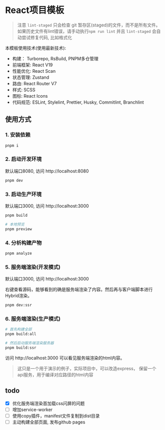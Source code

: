 # React项目模板

> 注意 `lint-staged` 只会检查 git 暂存区(staged)的文件，而不是所有文件。如果历史文件有lint错误，请手动执行`npm run lint`
> 并且 `lint-staged` 会自动尝试修复代码, 比如格式化

本模板使用技术(使用最新技术):

- 构建： Turborepo, RsBuild, PNPM多仓管理
- 前端框架: React V19
- 性能优化: React Scan
- 状态管理: Zustand
- 路由: React Router V7
- 样式: SCSS
- 图标: React Icons
- 代码规范: ESLint, Stylelint, Prettier, Husky, Commitlint, Branchlint

## 使用方式

### 1. 安装依赖

```bash
pnpm i
```

### 2. 启动开发环境

默认端口8080, 访问 http://localhost:8080

```bash
pnpm dev
```

### 3. 启动生产环境

默认端口3000, 访问 http://localhost:3000

```bash
pnpm build

# 本地预览
pnpm preview
```

### 4. 分析构建产物

```bash
pnpm analyze
```

### 5. 服务端渲染(开发模式)

默认端口3000, 访问 http://localhost:3000

右键查看源码，能够看到的确是服务端渲染了内容。然后再与客户端脚本进行Hybrid渲染。

```bash
pnpm dev:ssr
```

### 6. 服务端渲染(生产模式)

```bash
# 首先构建全部
pnpm build:all

# 然后启动服务端渲染服务器
pnpm build:ssr
```

访问 http://localhost:3000 可以看见服务端渲染的html内容。

> 这只是一个用于演示的例子，实际项目中，可以改造express， 保留一个api服务，用于编译对应路径的html内容

## todo

- [x] 优化服务端渲染首加载css闪屏的问题
- [ ] 增加service-worker
- [ ] 使用copy插件，manifest文件复制到dist目录
- [ ] 主动构建全部页面, 发布github pages
